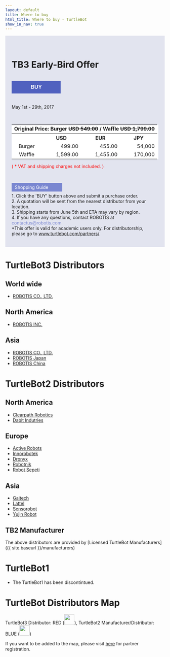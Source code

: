 ```yaml
---
layout: default
title: Where to buy
html_title: Where to buy - TurtleBot
show_in_nav: true
---
```


<style>
  .event_box { background-color:#e2e4ef; padding:20px; margin-bottom:40px; }
  .btn_box { padding:10px 60px; background-color:#5061bf; color:#ffffff; font-weight:bold; font-size:1.2em; border:0px; margin-bottom:20px;  }
  .early-bird  {background-color:#ffffff; margin-bottom: 0px; }
  .early-bird th {text-align:center; }
  .early-bird td {text-align:right; }
  .early-bird .td_l {text-align:left; }
  .early-bird .td_c {text-align:center; }
</style>

<div class="event_box">

  <h1 id="tb3-distributors"  style="padding:15px 0;">TB3 Early-Bird Offer</h1>

  <button onclick="window.open( 'https://goo.gl/forms/BRTL7Bu4L7RcCJAa2', '_blank') " target="_blank"  class="btn_box">BUY</button>

  <p>May 1st - 29th, 2017</p>

  <table class="table table-bordered early-bird">
    <tr>
      <td colspan='4' class="td_l"><b>Original Price: Burger <span style='text-decoration: line-through;'>USD 549.00</span> / Waffle <span style='text-decoration: line-through;'>USD 1,799.00</span> </b></td>
    </tr>
    <tr>
      <th></th>
      <th>USD</th>
      <th>EUR</th>
      <th>JPY</th>
    </tr>
    <tr>
      <td class="td_c">Burger</td>
      <td>499.00</td>
      <td>455.00</td>
      <td>54,000</td>
    </tr>
    <tr>
      <td class="td_c">Waffle</td>
      <td>1,599.00</td>
      <td>1,455.00</td>
      <td>170,000</td>
    </tr>
  </table>

  <p style="color:#ff0000;padding-bottom: 30px;">( * VAT and shipping charges not included. )</p>

  <p style="line-height:1.6em;">
    <div style="background-color:#7a87d1; padding:5px 10px; color:#ffffff;width:140px; margin:5px 0; ">Shopping Guide</div>
    1. Click the 'BUY' button above and submit a purchase order. <br/>
    2. A quotation will be sent from the nearest distributor from your location. <br/>
    3. Shipping starts from June 5th and ETA may vary by region. <br/>
    4. If you have any questions, contact ROBOTIS at <span style="color:#7a87d1;">contactus@robotis.com </span><br/>
    *This offer is valid for academic users only. For distributorship, please go to <a href="http://www.turtlebot.com/partners/" target="_blank">www.turtlebot.com/partners/</a>
  </p>

</div>

# TurtleBot3 Distributors

## World wide
- <a href="http://en.robotis.com/">ROBOTIS CO., LTD.</a>

## North America
- <a href="http://robotis.us/">ROBOTIS INC.</a>

## Asia
- <a href="http://www.robotis.com/">ROBOTIS CO., LTD.</a>
- <a href="http://jp.robotis.com/">ROBOTIS Japan</a>
- <a href="http://cn.robotis.com/">ROBOTIS China</a>

# TurtleBot2 Distributors

## North America

- [Clearpath Robotics](http://www.clearpathrobotics.com/turtlebot_2)
- [Dabit Indutries](http://dabit.industries/)

## Europe

- [Active Robots](http://www.active-robots.com/brands/turtlebot)
- [Innorobotek](http://inrobotek.com.tr/ProductWithTab.aspx?MenuID=28)
- [Dronyx](http://www.dronyx.com/)
- [Robotnik](http://www.robotnik.eu/mobile-robots/turtlebot-ros/)
- [Robot Sepeti](http://www.robotsepeti.com/arama/turtlebot)

## Asia

- [Gaitech](http://www.gaitech.hk/)
- [Lattel](http://www.lattel.my/)
- [Sensorobot](http://www.sensorobots.net/)
- [Yujin Robot](http://garage.yujinrobot.com/)

## TB2 Manufacturer

The above distributors are provided by [Licensed TurtleBot Manufacturers]({{ site.baseurl }}/manufacturers)

# TurtleBot1

- The TurtleBot1 has been discontintued.

# TurtleBot Distributors Map

TurtleBot3 Distributor: RED (<img id="pin red" src="{{ site.baseurl }}/assets/images/pin_r.png" alt="" height="32px" />), TurtleBot2 Manufacturer/Distributor: BLUE (<img id="pin blue" src="{{ site.baseurl }}/assets/images/pin_b.png" alt="" height="32px" />)

If you want to be added to the map, please visit <a href="{{ site.baseurl }}/partners">here</a> for partner registration.

<script type="text/javascript" src="https://embed.github.com/view/geojson/turtlebot/map/master/Distributors.geojson"></script>
